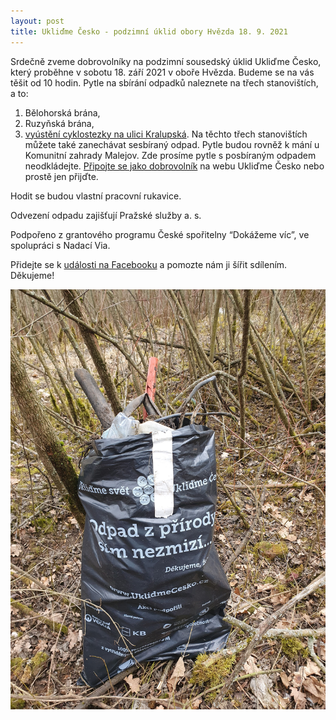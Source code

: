```yaml
---
layout: post
title: Ukliďme Česko - podzimní úklid obory Hvězda 18. 9. 2021
---
```


Srdečně zveme dobrovolníky na podzimní sousedský úklid Ukliďme Česko, který proběhne v sobotu 18. září 2021 v oboře Hvězda. Budeme se na vás těšit od 10 hodin. Pytle na sbírání odpadků naleznete na třech stanovištích, a to:
1) Bělohorská brána,
2) Ruzyňská brána,
3) [vyústění cyklostezky na ulici Kralupská](https://en.mapy.cz/zakladni?x=14.4000000&y=50.0500000&z=11&q=GPS%2050.0814033N%2C%2014.3211742E).
Na těchto třech stanovištích můžete také zanechávat sesbíraný odpad.
Pytle budou rovněž k mání u Komunitní zahrady Malejov. Zde prosíme pytle s posbíraným odpadem neodkládejte.
[Připojte se jako dobrovolník](https://www.uklidmecesko.cz/zapojitse/dobrovolnik) na webu Ukliďme Česko nebo prostě jen přijďte.

Hodit se budou vlastní pracovní rukavice.

Odvezení odpadu zajišťují Pražské služby a. s.

Podpořeno z grantového programu České spořitelny “Dokážeme víc”, ve spolupráci s Nadací Via.

Přidejte se k [události na Facebooku](https://www.facebook.com/events/837433513629338?ref=newsfeed) a pomozte nám ji šířit sdílením. Děkujeme!

![Ukliďme Česko](/assets/article_images/pytel_odpadu.jpg)
